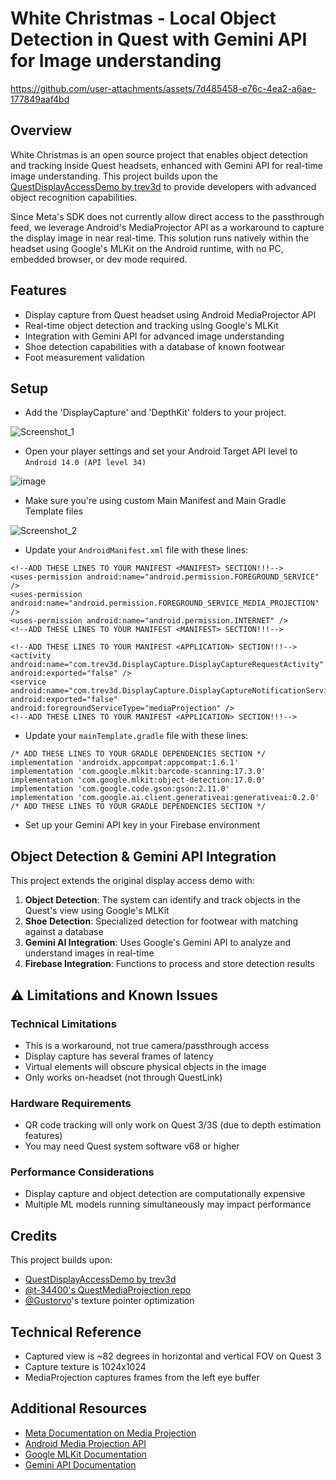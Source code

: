 # White Christmas - Local Object Detection in Quest with Gemini API for Image understanding

https://github.com/user-attachments/assets/7d485458-e76c-4ea2-a6ae-177849aaf4bd

## Overview

White Christmas is an open source project that enables object detection and tracking inside Quest headsets, enhanced with Gemini API for real-time image understanding. This project builds upon the [QuestDisplayAccessDemo by trev3d](https://github.com/trev3d/QuestDisplayAccessDemo) to provide developers with advanced object recognition capabilities.

Since Meta's SDK does not currently allow direct access to the passthrough feed, we leverage Android's MediaProjector API as a workaround to capture the display image in near real-time. This solution runs natively within the headset using Google's MLKit on the Android runtime, with no PC, embedded browser, or dev mode required.

## Features

- Display capture from Quest headset using Android MediaProjector API
- Real-time object detection and tracking using Google's MLKit
- Integration with Gemini API for advanced image understanding
- Shoe detection capabilities with a database of known footwear
- Foot measurement validation

## Setup

- Add the 'DisplayCapture' and 'DepthKit' folders to your project.

![Screenshot_1](https://github.com/user-attachments/assets/bf96301b-badf-42fb-a05f-1da018dd33e3)

- Open your player settings and set your Android Target API level to `Android 14.0 (API level 34)`

![image](https://github.com/user-attachments/assets/98791394-e4fa-433d-bac2-c23b30a090a5)

- Make sure you're using custom Main Manifest and Main Gradle Template files

![Screenshot_2](https://github.com/user-attachments/assets/31a7ff38-13dc-4f3b-9d6b-0127e2355521)

- Update your `AndroidManifest.xml` file with these lines:

```
<!--ADD THESE LINES TO YOUR MANIFEST <MANIFEST> SECTION!!!-->
<uses-permission android:name="android.permission.FOREGROUND_SERVICE" />
<uses-permission android:name="android.permission.FOREGROUND_SERVICE_MEDIA_PROJECTION" />
<uses-permission android:name="android.permission.INTERNET" />
<!--ADD THESE LINES TO YOUR MANIFEST <MANIFEST> SECTION!!!-->
```

```
<!--ADD THESE LINES TO YOUR MANIFEST <APPLICATION> SECTION!!!-->
<activity android:name="com.trev3d.DisplayCapture.DisplayCaptureRequestActivity" android:exported="false" />
<service android:name="com.trev3d.DisplayCapture.DisplayCaptureNotificationService" android:exported="false" android:foregroundServiceType="mediaProjection" />
<!--ADD THESE LINES TO YOUR MANIFEST <APPLICATION> SECTION!!!-->
```

- Update your `mainTemplate.gradle` file with these lines:

```
/* ADD THESE LINES TO YOUR GRADLE DEPENDENCIES SECTION */
implementation 'androidx.appcompat:appcompat:1.6.1'
implementation 'com.google.mlkit:barcode-scanning:17.3.0'
implementation 'com.google.mlkit:object-detection:17.0.0'
implementation 'com.google.code.gson:gson:2.11.0'
implementation 'com.google.ai.client.generativeai:generativeai:0.2.0'
/* ADD THESE LINES TO YOUR GRADLE DEPENDENCIES SECTION */
```

- Set up your Gemini API key in your Firebase environment

## Object Detection & Gemini API Integration

This project extends the original display access demo with:

1. **Object Detection**: The system can identify and track objects in the Quest's view using Google's MLKit
2. **Shoe Detection**: Specialized detection for footwear with matching against a database
3. **Gemini AI Integration**: Uses Google's Gemini API to analyze and understand images in real-time
4. **Firebase Integration**: Functions to process and store detection results

## ⚠️ Limitations and Known Issues

### Technical Limitations

- This is a workaround, not true camera/passthrough access
- Display capture has several frames of latency
- Virtual elements will obscure physical objects in the image
- Only works on-headset (not through QuestLink)

### Hardware Requirements

- QR code tracking will only work on Quest 3/3S (due to depth estimation features)
- You may need Quest system software v68 or higher

### Performance Considerations

- Display capture and object detection are computationally expensive
- Multiple ML models running simultaneously may impact performance

## Credits

This project builds upon:

- [QuestDisplayAccessDemo by trev3d](https://github.com/trev3d/QuestDisplayAccessDemo)
- [@t-34400's QuestMediaProjection repo](https://github.com/t-34400/QuestMediaProjection)
- [@Gustorvo](https://github.com/Gustorvo)'s texture pointer optimization

## Technical Reference

- Captured view is ~82 degrees in horizontal and vertical FOV on Quest 3
- Capture texture is 1024x1024
- MediaProjection captures frames from the left eye buffer

## Additional Resources

- [Meta Documentation on Media Projection](https://developer.oculus.com/documentation/native/native-media-projection/)
- [Android Media Projection API](https://developer.android.com/media/grow/media-projection)
- [Google MLKit Documentation](https://developers.google.com/ml-kit)
- [Gemini API Documentation](https://ai.google.dev/docs)
